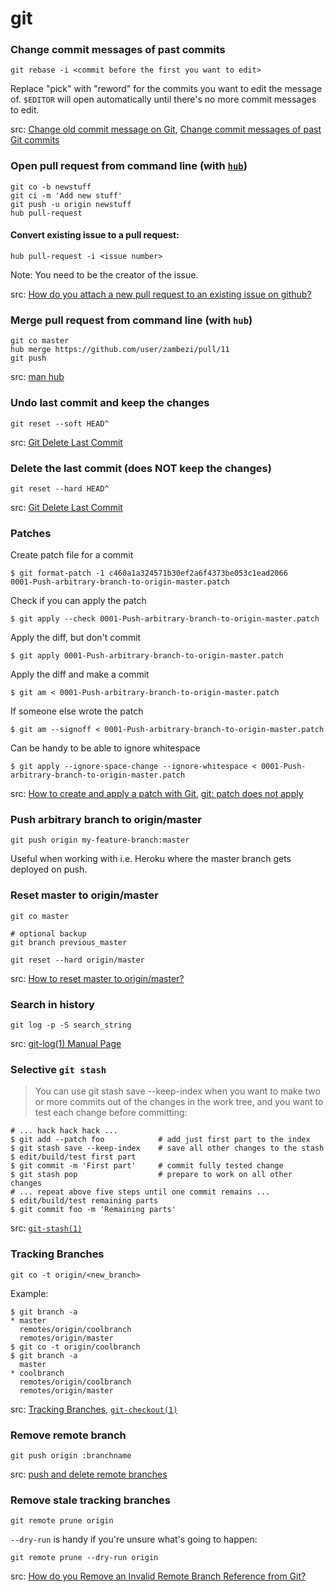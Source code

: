 git
===

### Change commit messages of past commits

    git rebase -i <commit before the first you want to edit>

Replace "pick" with "reword" for the commits you want to edit the message of. `$EDITOR` will open automatically until there's no more commit messages to edit.

src: [Change old commit message on Git](http://stackoverflow.com/questions/1884474/change-old-commit-message-on-git), [Change commit messages of past Git commits](http://makandracards.com/makandra/868-change-commit-messages-of-past-git-commits)

### Open pull request from command line (with [`hub`](http://hub.github.com/))

    git co -b newstuff
    git ci -m 'Add new stuff'
    git push -u origin newstuff
    hub pull-request

#### Convert existing issue to a pull request:

    hub pull-request -i <issue number>

Note: You need to be the creator of the issue.

src: [How do you attach a new pull request to an existing issue on github?](http://stackoverflow.com/questions/4528869/how-do-you-attach-a-new-pull-request-to-an-existing-issue-on-github)

### Merge pull request from command line (with `hub`)

    git co master
    hub merge https://github.com/user/zambezi/pull/11
    git push

src: [man hub](http://hub.github.com/hub.1.html)

### Undo last commit and keep the changes

    git reset --soft HEAD^

src: [Git Delete Last Commit](http://nakkaya.com/2009/09/24/git-delete-last-commit/)

### Delete the last commit (does NOT keep the changes)

    git reset --hard HEAD^

src: [Git Delete Last Commit](http://nakkaya.com/2009/09/24/git-delete-last-commit/)

### Patches

Create patch file for a commit

    $ git format-patch -1 c460a1a324571b30ef2a6f4373be053c1ead2066
    0001-Push-arbitrary-branch-to-origin-master.patch

Check if you can apply the patch

    $ git apply --check 0001-Push-arbitrary-branch-to-origin-master.patch

Apply the diff, but don't commit

    $ git apply 0001-Push-arbitrary-branch-to-origin-master.patch

Apply the diff and make a commit

    $ git am < 0001-Push-arbitrary-branch-to-origin-master.patch

If someone else wrote the patch

    $ git am --signoff < 0001-Push-arbitrary-branch-to-origin-master.patch

Can be handy to be able to ignore whitespace

    $ git apply --ignore-space-change --ignore-whitespace < 0001-Push-arbitrary-branch-to-origin-master.patch

src: [How to create and apply a patch with Git](https://ariejan.net/2009/10/26/how-to-create-and-apply-a-patch-with-git/), [git: patch does not apply](http://stackoverflow.com/questions/4770177/git-patch-does-not-apply)

### Push arbitrary branch to origin/master

    git push origin my-feature-branch:master

Useful when working with i.e. Heroku where the master branch gets deployed on push.

### Reset master to origin/master

    git co master

    # optional backup
    git branch previous_master

    git reset --hard origin/master

src: [How to reset master to origin/master?](http://superuser.com/questions/273172/how-to-reset-master-to-origin-master)

### Search in history

    git log -p -S search_string

src: [git-log(1) Manual Page](http://git-scm.com/docs/git-log)

### Selective `git stash`

> You can use git stash save --keep-index when you want to make two or more commits out of the changes in the work tree, and you want to test each change
before committing:

    # ... hack hack hack ...
    $ git add --patch foo            # add just first part to the index
    $ git stash save --keep-index    # save all other changes to the stash
    $ edit/build/test first part
    $ git commit -m 'First part'     # commit fully tested change
    $ git stash pop                  # prepare to work on all other changes
    # ... repeat above five steps until one commit remains ...
    $ edit/build/test remaining parts
    $ git commit foo -m 'Remaining parts'

src: [`git-stash(1)`](http://git-scm.com/docs/git-stash)

### Tracking Branches

    git co -t origin/<new_branch>

Example:

    $ git branch -a
    * master
      remotes/origin/coolbranch
      remotes/origin/master
    $ git co -t origin/coolbranch
    $ git branch -a
      master
    * coolbranch
      remotes/origin/coolbranch
      remotes/origin/master

src: [Tracking Branches](http://git-scm.com/book/en/Git-Branching-Remote-Branches#Tracking-Branches), [`git-checkout(1)`](http://git-scm.com/docs/git-checkout)

### Remove remote branch

    git push origin :branchname

src: [push and delete remote branches](http://gitready.com/beginner/2009/02/02/push-and-delete-branches.html)

### Remove stale tracking branches

    git remote prune origin

`--dry-run` is handy if you're unsure what's going to happen:

    git remote prune --dry-run origin

src: [How do you Remove an Invalid Remote Branch Reference from Git?](http://stackoverflow.com/questions/1072171/how-do-you-remove-an-invalid-remote-branch-reference-from-git)
